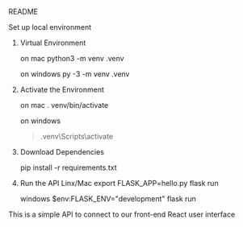 README

Set up local environment

1. Virtual Environment

	on mac
	python3 -m venv .venv

	on windows
	py -3 -m venv .venv

2. Activate the Environment

	on mac
	. venv/bin/activate

	on windows
	> .venv\Scripts\activate

3. Download Dependencies

	pip install -r requirements.txt

4. Run the API
	Linx/Mac
	export FLASK_APP=hello.py
	flask run

	windows
	$env:FLASK_ENV="development"
	flask run

This is a simple API to connect to our front-end React user interface
